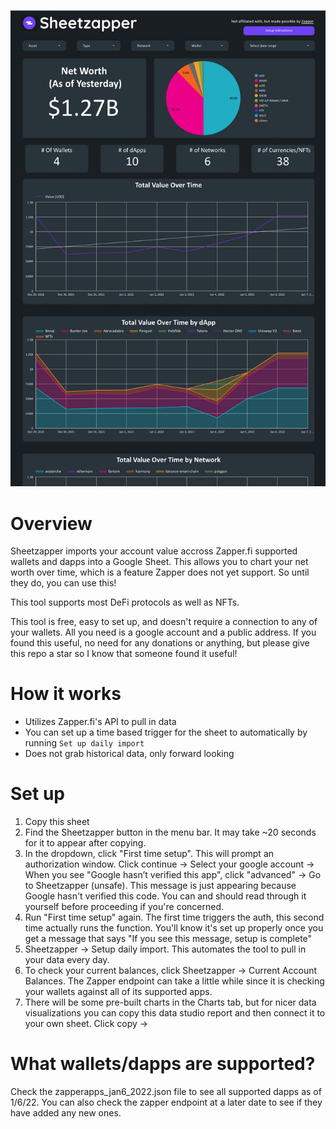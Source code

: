 ![Data studio report example](img/dsexample.png)

# Overview

Sheetzapper imports your account value accross Zapper.fi supported wallets and dapps into a Google Sheet. This allows you to chart your net worth over time, which is a feature Zapper does not yet support. So until they do, you can use this!

This tool supports most DeFi protocols as well as NFTs.

This tool is free, easy to set up, and doesn't require a connection to any of your wallets. All you need is a google account and a public address. If you found this useful, no need for any donations or anything, but please give this repo a star so I know that someone found it useful!

# How it works

- Utilizes Zapper.fi's API to pull in data
- You can set up a time based trigger for the sheet to automatically by running `Set up daily import`
- Does not grab historical data, only forward looking

# Set up

1. Copy this sheet
2. Find the Sheetzapper button in the menu bar. It may take ~20 seconds for it to appear after copying.
3. In the dropdown, click "First time setup". This will prompt an authorization window. Click continue -> Select your google account -> When you see "Google hasn’t verified this app", click "advanced" -> Go to Sheetzapper (unsafe). This message is just appearing because Google hasn't verified this code. You can and should read through it yourself before proceeding if you're concerned.
4. Run "First time setup" again. The first time triggers the auth, this second time actually runs the function. You'll know it's set up properly once you get a message that says "If you see this message, setup is complete"
5. Sheetzapper -> Setup daily import. This automates the tool to pull in your data every day.
6. To check your current balances, click Sheetzapper -> Current Account Balances. The Zapper endpoint can take a little while since it is checking your wallets against all of its supported apps.
7. There will be some pre-built charts in the Charts tab, but for nicer data visualizations you can copy this data studio report and then connect it to your own sheet. Click copy ->

# What wallets/dapps are supported?

Check the zapperapps_jan6_2022.json file to see all supported dapps as of 1/6/22. You can also check the zapper endpoint at a later date to see if they have added any new ones.
